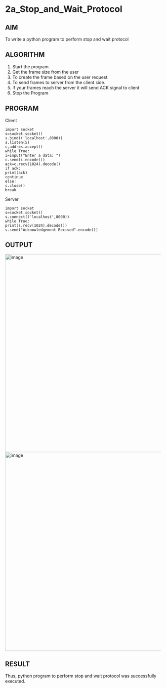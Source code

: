 # 2a_Stop_and_Wait_Protocol
## AIM 
To write a python program to perform stop and wait protocol
## ALGORITHM
1. Start the program.
2. Get the frame size from the user
3. To create the frame based on the user request.
4. To send frames to server from the client side.
5. If your frames reach the server it will send ACK signal to client
6. Stop the Program
## PROGRAM
Client
```
import socket
s=socket.socket()
s.bind(('localhost',8000))
s.listen(5)
c,addr=s.accept()
while True:
i=input("Enter a data: ")
c.send(i.encode())
ack=c.recv(1024).decode()
if ack:
print(ack)
continue
else:
c.close()
break
```
Server
```
import socket
s=socket.socket()
s.connect(('localhost',8000))
while True:
print(s.recv(1024).decode())
s.send("Acknowledgement Recived".encode())
```
## OUTPUT
<img width="641" alt="image" src="https://github.com/user-attachments/assets/343d7c3d-9b6e-44c5-b2d8-902ee1331a61">
<img width="644" alt="image" src="https://github.com/user-attachments/assets/67baddbc-3d68-400a-9d3b-c46a31b08957">


## RESULT
Thus, python program to perform stop and wait protocol was successfully executed.
